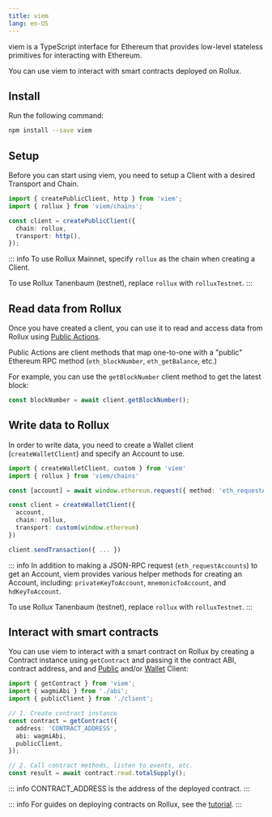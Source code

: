 ```yaml
---
title: viem
lang: en-US
---
```


viem is a TypeScript interface for Ethereum that provides low-level stateless primitives for interacting with Ethereum.

You can use viem to interact with smart contracts deployed on Rollux.

## Install

Run the following command:

``` bash
npm install --save viem
```

## Setup

Before you can start using viem, you need to setup a Client with a desired Transport and Chain.

``` typescript
import { createPublicClient, http } from 'viem';
import { rollux } from 'viem/chains';

const client = createPublicClient({
  chain: rollux,
  transport: http(),
});
```
::: info
To use Rollux Mainnet, specify `rollux` as the chain when creating a Client.

To use Rollux Tanenbaum (testnet), replace `rollux` with `rolluxTestnet`.
:::

## Read data from Rollux

Once you have created a client, you can use it to read and access data from Rollux using [Public Actions](https://viem.sh/docs/actions/public/introduction.html).

Public Actions are client methods that map one-to-one with a "public" Ethereum RPC method (`eth_blockNumber`, `eth_getBalance`, etc.)

For example, you can use the `getBlockNumber` client method to get the latest block:

``` typescript
const blockNumber = await client.getBlockNumber();
```

## Write data to Rollux

In order to write data, you need to create a Wallet client (`createWalletClient`) and specify an Account to use.

``` typescript
import { createWalletClient, custom } from 'viem'
import { rollux } from 'viem/chains'

const [account] = await window.ethereum.request({ method: 'eth_requestAccounts' })

const client = createWalletClient({
  account,
  chain: rollux,
  transport: custom(window.ethereum)
})

client.sendTransaction({ ... })
```

::: info
In addition to making a JSON-RPC request (`eth_requestAccounts`) to get an Account, viem provides various helper methods for creating an Account, including: `privateKeyToAccount`, `mnemonicToAccount`, and `hdKeyToAccount`.

To use Rollux Tanenbaum (testnet), replace `rollux` with `rolluxTestnet`.
:::

## Interact with smart contracts

You can use viem to interact with a smart contract on Rollux by creating a Contract instance using `getContract` and passing it the contract ABI, contract address, and and [Public](https://viem.sh/docs/clients/public.html) and/or [Wallet](https://viem.sh/docs/clients/wallet.html) Client:

``` typescript
import { getContract } from 'viem';
import { wagmiAbi } from './abi';
import { publicClient } from './client';

// 1. Create contract instance
const contract = getContract({
  address: 'CONTRACT_ADDRESS',
  abi: wagmiAbi,
  publicClient,
});

// 2. Call contract methods, listen to events, etc.
const result = await contract.read.totalSupply();
```
::: info
CONTRACT_ADDRESS is the address of the deployed contract.
:::

::: info
For guides on deploying contracts on Rollux, see the [tutorial](https://github.com/SYS-Labs/rollux-tutorial/blob/main/getting-started/README.md).
:::